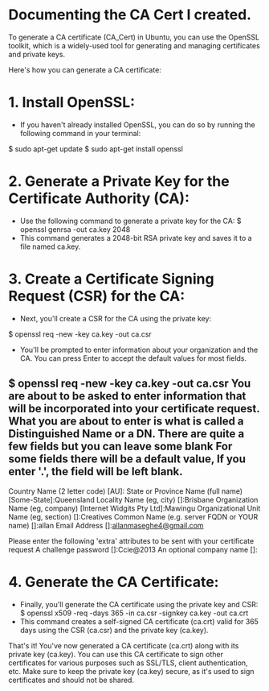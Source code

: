 # Documenting the CA Cert I created.
 To generate a CA certificate (CA_Cert) in Ubuntu, you can use the OpenSSL toolkit, which is a widely-used tool for generating and 
 managing certificates and private keys. 
 
 Here's how you can generate a CA certificate:

# 1. Install OpenSSL:

  - If you haven't already installed OpenSSL, you can do so by running the following command in your terminal:

  $ sudo apt-get update
  $ sudo apt-get install openssl

# 2. Generate a Private Key for the Certificate Authority (CA):

  - Use the following command to generate a private key for the CA:
  $ openssl genrsa -out ca.key 2048
  - This command generates a 2048-bit RSA private key and saves it to a file named ca.key.

# 3. Create a Certificate Signing Request (CSR) for the CA:

  - Next, you'll create a CSR for the CA using the private key:

   $ openssl req -new -key ca.key -out ca.csr
  - You'll be prompted to enter information about your organization and the CA. 
   You can press Enter to accept the default values for most fields.

 $ openssl req -new -key ca.key -out ca.csr
 You are about to be asked to enter information that will be incorporated
 into your certificate request.
 What you are about to enter is what is called a Distinguished Name or a DN.
 There are quite a few fields but you can leave some blank
 For some fields there will be a default value,
 If you enter '.', the field will be left blank.
 -----
 Country Name (2 letter code) [AU]:
 State or Province Name (full name) [Some-State]:Queensland
 Locality Name (eg, city) []:Brisbane
 Organization Name (eg, company) [Internet Widgits Pty Ltd]:Mawingu
 Organizational Unit Name (eg, section) []:Creatives
 Common Name (e.g. server FQDN or YOUR name) []:allan
 Email Address []:allanmaseghe4@gmail.com

 Please enter the following 'extra' attributes
 to be sent with your certificate request
 A challenge password []:Ccie@2013
 An optional company name []:



# 4. Generate the CA Certificate:

- Finally, you'll generate the CA certificate using the private key and CSR:
$ openssl x509 -req -days 365 -in ca.csr -signkey ca.key -out ca.crt
- This command creates a self-signed CA certificate (ca.crt) valid for 365 days using the CSR (ca.csr) and the private key (ca.key).

 That's it! You've now generated a CA certificate (ca.crt) along with its private key (ca.key). 
 You can use this CA certificate to sign other certificates for various purposes such as SSL/TLS, client authentication, etc. 
 Make sure to keep the private key (ca.key) secure, as it's used to sign certificates and should not be shared.
